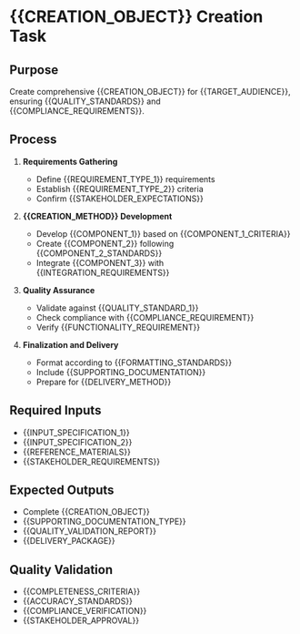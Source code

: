 # {{CREATION_OBJECT}} Creation Task

## Purpose
Create comprehensive {{CREATION_OBJECT}} for {{TARGET_AUDIENCE}}, ensuring {{QUALITY_STANDARDS}} and {{COMPLIANCE_REQUIREMENTS}}.

## Process
1. **Requirements Gathering**
   - Define {{REQUIREMENT_TYPE_1}} requirements
   - Establish {{REQUIREMENT_TYPE_2}} criteria
   - Confirm {{STAKEHOLDER_EXPECTATIONS}}

2. **{{CREATION_METHOD}} Development**
   - Develop {{COMPONENT_1}} based on {{COMPONENT_1_CRITERIA}}
   - Create {{COMPONENT_2}} following {{COMPONENT_2_STANDARDS}}
   - Integrate {{COMPONENT_3}} with {{INTEGRATION_REQUIREMENTS}}

3. **Quality Assurance**
   - Validate against {{QUALITY_STANDARD_1}}
   - Check compliance with {{COMPLIANCE_REQUIREMENT}}
   - Verify {{FUNCTIONALITY_REQUIREMENT}}

4. **Finalization and Delivery**
   - Format according to {{FORMATTING_STANDARDS}}
   - Include {{SUPPORTING_DOCUMENTATION}}
   - Prepare for {{DELIVERY_METHOD}}

## Required Inputs
- {{INPUT_SPECIFICATION_1}}
- {{INPUT_SPECIFICATION_2}}
- {{REFERENCE_MATERIALS}}
- {{STAKEHOLDER_REQUIREMENTS}}

## Expected Outputs
- Complete {{CREATION_OBJECT}}
- {{SUPPORTING_DOCUMENTATION_TYPE}}
- {{QUALITY_VALIDATION_REPORT}}
- {{DELIVERY_PACKAGE}}

## Quality Validation
- {{COMPLETENESS_CRITERIA}}
- {{ACCURACY_STANDARDS}}
- {{COMPLIANCE_VERIFICATION}}
- {{STAKEHOLDER_APPROVAL}}